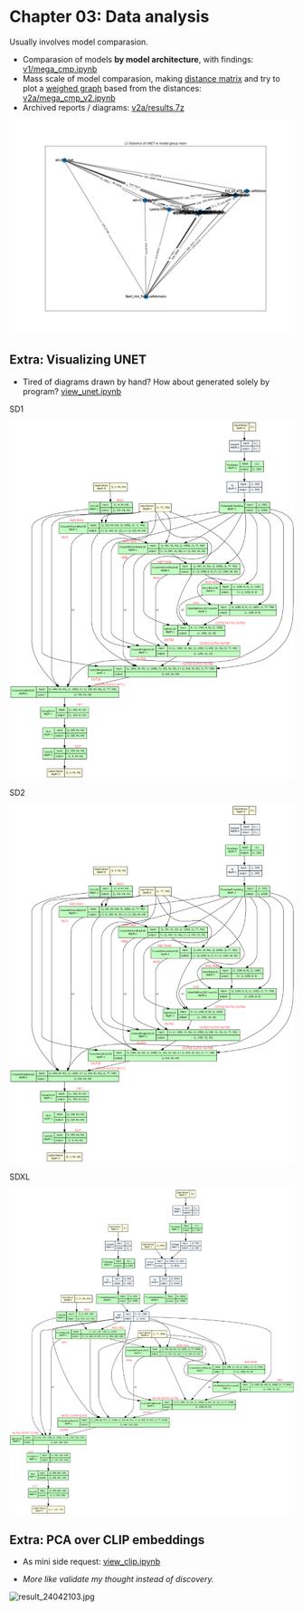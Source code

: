 # Chapter 03: Data analysis #

Usually involves model comparasion.

- Comparasion of models **by model architecture**, with findings: [v1/mega_cmp.ipynb](v1/mega_cmp.ipynb)
- Mass scale of model comparasion, making [distance matrix](https://en.wikipedia.org/wiki/Distance_matrix) and try to plot a [weighed graph](https://en.wikipedia.org/wiki/Graph_(discrete_mathematics)) based from the distances: [v2a/mega_cmp_v2.ipynb](v2a/mega_cmp_v2.ipynb)
- Archived reports / diagrams: [v2a/results.7z](v2a/results.7z)

![v2a/img/main_unet.png](v2a/img/main_unet.png)

## Extra: Visualizing UNET ##

- Tired of diagrams drawn by hand? How about generated solely by program? [view_unet.ipynb](./view_unet/view_unet.ipynb)

SD1

![sd1_unet_marked.png](./view_unet/sd1_unet_marked.png)

SD2

![sd2_unet_marked.png](./view_unet/sd1_unet_marked.png)

SDXL

![sdxl_unet_marked.png](./view_unet/sdxl_unet_marked.png)

## Extra: PCA over CLIP embeddings ##

- As mini side request: [view_clip.ipynb](./view_clip/view_clip.ipynb)

- *More like validate my thought instead of discovery.*

![result_24042103.jpg](./view_clip/result_24042103.jpg)
